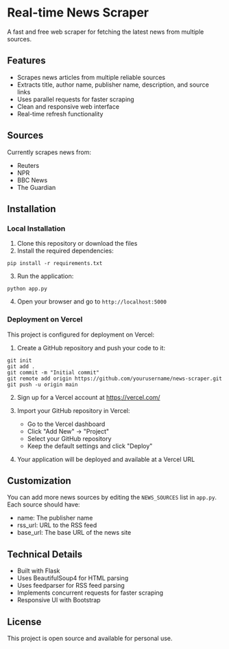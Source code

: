 # Real-time News Scraper

A fast and free web scraper for fetching the latest news from multiple sources.

## Features

- Scrapes news articles from multiple reliable sources
- Extracts title, author name, publisher name, description, and source links
- Uses parallel requests for faster scraping
- Clean and responsive web interface
- Real-time refresh functionality

## Sources

Currently scrapes news from:
- Reuters
- NPR
- BBC News
- The Guardian

## Installation

### Local Installation

1. Clone this repository or download the files
2. Install the required dependencies:

```
pip install -r requirements.txt
```

3. Run the application:

```
python app.py
```

4. Open your browser and go to `http://localhost:5000`

### Deployment on Vercel

This project is configured for deployment on Vercel:

1. Create a GitHub repository and push your code to it:
```
git init
git add .
git commit -m "Initial commit"
git remote add origin https://github.com/yourusername/news-scraper.git
git push -u origin main
```

2. Sign up for a Vercel account at https://vercel.com/

3. Import your GitHub repository in Vercel:
   - Go to the Vercel dashboard
   - Click "Add New" → "Project"
   - Select your GitHub repository
   - Keep the default settings and click "Deploy"

4. Your application will be deployed and available at a Vercel URL

## Customization

You can add more news sources by editing the `NEWS_SOURCES` list in `app.py`. Each source should have:
- name: The publisher name
- rss_url: URL to the RSS feed
- base_url: The base URL of the news site

## Technical Details

- Built with Flask
- Uses BeautifulSoup4 for HTML parsing
- Uses feedparser for RSS feed parsing
- Implements concurrent requests for faster scraping
- Responsive UI with Bootstrap

## License

This project is open source and available for personal use.
